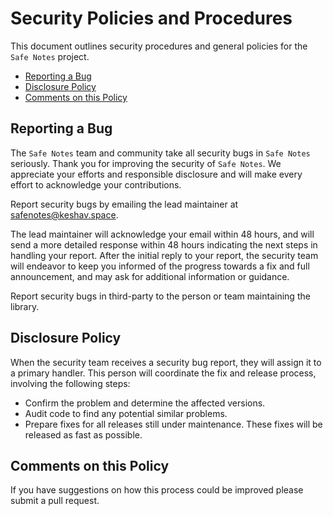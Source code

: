# Security Policies and Procedures
<!---
## Supported Versions

Use this section to tell people about which versions of your project are
currently being supported with security updates.

| Version | Supported          |
| ------- | ------------------ |
| 5.1.x   | :white_check_mark: |
| 5.0.x   | :x:                |
| 4.0.x   | :white_check_mark: |
| < 4.0   | :x:                |
-->

This document outlines security procedures and general policies for the `Safe Notes`
project.

  * [Reporting a Bug](#reporting-a-bug)
  * [Disclosure Policy](#disclosure-policy)
  * [Comments on this Policy](#comments-on-this-policy)

## Reporting a Bug

The `Safe Notes` team and community take all security bugs in `Safe Notes` seriously.
Thank you for improving the security of `Safe Notes`. We appreciate your efforts and
responsible disclosure and will make every effort to acknowledge your
contributions.

Report security bugs by emailing the lead maintainer at [safenotes@keshav.space](mailto:safenotes@keshav.space?subject=%5BSafe%20Notes%5D%20Bug%20Report).

The lead maintainer will acknowledge your email within 48 hours, and will send a
more detailed response within 48 hours indicating the next steps in handling
your report. After the initial reply to your report, the security team will
endeavor to keep you informed of the progress towards a fix and full
announcement, and may ask for additional information or guidance.

Report security bugs in third-party  to the person or team maintaining
the library.

## Disclosure Policy

When the security team receives a security bug report, they will assign it to a
primary handler. This person will coordinate the fix and release process,
involving the following steps:

  * Confirm the problem and determine the affected versions.
  * Audit code to find any potential similar problems.
  * Prepare fixes for all releases still under maintenance. These fixes will be
    released as fast as possible.

## Comments on this Policy

If you have suggestions on how this process could be improved please submit a
pull request.

